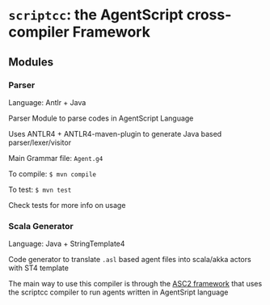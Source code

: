 # `scriptcc`: the AgentScript cross-compiler Framework

## Modules

### Parser
Language: Antlr + Java

Parser Module to parse codes in AgentScript Language

Uses ANTLR4 + ANTLR4-maven-plugin to generate Java based parser/lexer/visitor

Main Grammar file: `Agent.g4`

To compile: `$ mvn compile`

To test: `$ mvn test`

Check tests for more info on usage

### Scala Generator
Language: Java + StringTemplate4

Code generator to translate `.asl` based agent files into scala/akka actors with ST4 template

The main way to use this compiler is through the [ASC2 framework](https://github.com/mostafamohajeri/agentscript) that uses the scriptcc compiler to run agents written in AgentSript language